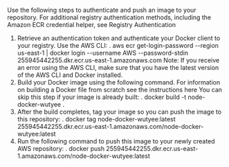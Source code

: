 Use the following steps to authenticate and push an image to your repository. For additional registry authentication methods, including the Amazon ECR credential helper, see Registry Authentication 
1. Retrieve an authentication token and authenticate your Docker client to your registry.
Use the AWS CLI:
 . aws ecr get-login-password --region us-east-1 | docker login --username AWS --password-stdin 255945442255.dkr.ecr.us-east-1.amazonaws.com
Note: If you receive an error using the AWS CLI, make sure that you have the latest version of the AWS CLI and Docker installed.
2. Build your Docker image using the following command. For information on building a Docker file from scratch see the instructions here 
You can skip this step if your image is already built:
. docker build -t node-docker-wutyee .
3. After the build completes, tag your image so you can push the image to this repository:
. docker tag node-docker-wutyee:latest 255945442255.dkr.ecr.us-east-1.amazonaws.com/node-docker-wutyee:latest
4. Run the following command to push this image to your newly created AWS repository:
. docker push 255945442255.dkr.ecr.us-east-1.amazonaws.com/node-docker-wutyee:latest




